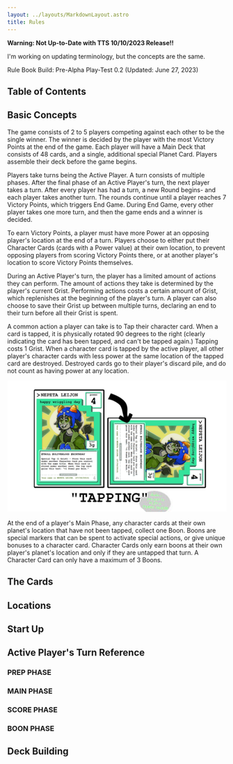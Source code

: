 ```yaml
---
layout: ../layouts/MarkdownLayout.astro
title: Rules
---
```

**Warning: Not Up-to-Date with TTS 10/10/2023 Release!!**

I'm working on updating terminology, but the concepts are the same.

Rule Book Build: Pre-Alpha Play-Test 0.2 (Updated: June 27, 2023)

## Table of Contents
<!-- The 'Table of Contents' header is magic; it'll generate a ToC based on the headers. You don't need to put anything in here. -->

## Basic Concepts
The game consists of 2 to 5 players competing against each other to be the single winner. The winner is decided by the player with the most <abbr>Victory Points</abbr> at the end of the game. Each player will have a <abbr>Main Deck</abbr> that consists of 48 cards, and a single, additional special Planet Card. Players assemble their deck before the game begins.

Players take <abbr>turns</abbr> being the Active Player. A turn consists of multiple <abbr>phases</abbr>. After the final phase of an Active Player's turn, the next player takes a turn. After every player has had a turn, a new <abbr>Round</abbr> begins- and each player takes another turn. The rounds continue until a player reaches 7 Victory Points, which triggers <abbr>End Game</abbr>. During End Game, every other player takes one more turn, and then the game ends and a winner is decided.

To earn Victory Points, a player must have more <abbr>Power</abbr> at an opposing player's location at the end of a turn. Players choose to either put their <abbr>Character Cards</abbr> (cards with a Power value) at their own location, to prevent opposing players from scoring Victory Points there, or at another player's location to score Victory Points themselves.

During an Active Player's turn, the player has a limited amount of actions they can perform. The amount of actions they take is determined by the player's current Grist. Performing actions costs a certain amount of <abbr>Grist</abbr>, which replenishes at the beginning of the player's turn. A player can also choose to save their Grist up between multiple turns, declaring an end to their turn before all their Grist is spent.

A common action a player can take is to <abbr>Tap</abbr> their character card. When a card is tapped, it is physically rotated 90 degrees to the right (clearly indicating the card has been tapped, and can't be tapped again.) Tapping costs 1 Grist. When a character card is tapped by the active player, all other player's character cards with less power at the same location of the tapped card are <abbr>destroyed</abbr>. Destroyed cards go to their player's discard pile, and do not count as having power at any location.

![Tapping involves flipping the card from the vertical to horizontal position, or as the kids say, "dude, you got to flip it turn-ways"](../images/RuleImage_Tap.png)

At the end of a player's Main Phase, any character cards at their own planet's location that have not been tapped, collect one <abbr>Boon</abbr>. Boons are special markers that can be spent to activate special actions, or give unique bonuses to a character card. Character Cards only earn boons at their own player's planet's location and only if they are untapped that turn. A Character Card can only have a maximum of 3 Boons.

## The Cards
## Locations
## Start Up
## Active Player's Turn Reference
### PREP PHASE
### MAIN PHASE
### SCORE PHASE
### BOON PHASE
## Deck Building